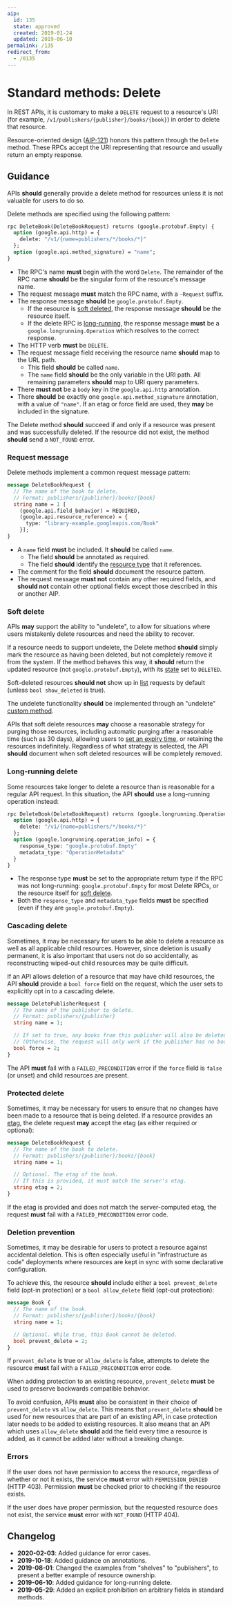 ```yaml
---
aip:
  id: 135
  state: approved
  created: 2019-01-24
  updated: 2019-06-10
permalink: /135
redirect_from:
  - /0135
---
```


# Standard methods: Delete

In REST APIs, it is customary to make a `DELETE` request to a resource's URI
(for example, `/v1/publishers/{publisher}/books/{book}`) in order to delete
that resource.

Resource-oriented design ([AIP-121][]) honors this pattern through the `Delete`
method. These RPCs accept the URI representing that resource and usually return
an empty response.

## Guidance

APIs **should** generally provide a delete method for resources unless it is
not valuable for users to do so.

Delete methods are specified using the following pattern:

```proto
rpc DeleteBook(DeleteBookRequest) returns (google.protobuf.Empty) {
  option (google.api.http) = {
    delete: "/v1/{name=publishers/*/books/*}"
  };
  option (google.api.method_signature) = "name";
}
```

- The RPC's name **must** begin with the word `Delete`. The remainder of the
  RPC name **should** be the singular form of the resource's message name.
- The request message **must** match the RPC name, with a `-Request` suffix.
- The response message **should** be `google.protobuf.Empty`.
  - If the resource is [soft deleted](#soft-delete), the response message
    **should** be the resource itself.
  - If the delete RPC is [long-running](#long-running-delete), the response
    message **must** be a `google.longrunning.Operation` which resolves to the
    correct response.
- The HTTP verb **must** be `DELETE`.
- The request message field receiving the resource name **should** map to the
  URL path.
  - This field **should** be called `name`.
  - The `name` field **should** be the only variable in the URI path. All
    remaining parameters **should** map to URI query parameters.
- There **must not** be a `body` key in the `google.api.http` annotation.
- There **should** be exactly one `google.api.method_signature` annotation,
  with a value of `"name"`. If an etag or force field are used, they **may** be
  included in the signature.

The Delete method **should** succeed if and only if a resource was present and
was successfully deleted. If the resource did not exist, the method **should**
send a `NOT_FOUND` error.

### Request message

Delete methods implement a common request message pattern:

```proto
message DeleteBookRequest {
  // The name of the book to delete.
  // Format: publishers/{publisher}/books/{book}
  string name = 1 [
    (google.api.field_behavior) = REQUIRED,
    (google.api.resource_reference) = {
      type: "library-example.googleapis.com/Book"
    }];
}
```

- A `name` field **must** be included. It **should** be called `name`.
  - The field **should** be annotated as required.
  - The field **should** identify the [resource type][aip-123] that it
    references.
- The comment for the field **should** document the resource pattern.
- The request message **must not** contain any other required fields, and
  **should not** contain other optional fields except those described in this
  or another AIP.

### Soft delete

APIs **may** support the ability to "undelete", to allow for situations where
users mistakenly delete resources and need the ability to recover.

If a resource needs to support undelete, the Delete method **should** simply
mark the resource as having been deleted, but not completely remove it from the
system. If the method behaves this way, it **should** return the updated
resource (not `google.protobuf.Empty`), with its [state][aip-216] set to
`DELETED`.

Soft-deleted resources **should not** show up in [list][aip-132] requests by
default (unless `bool show_deleted` is true).

The undelete functionality **should** be implemented through an "undelete"
[custom method][aip-136].

APIs that soft delete resources **may** choose a reasonable strategy for
purging those resources, including automatic purging after a reasonable time
(such as 30 days), allowing users to [set an expiry time][aip-214], or
retaining the resources indefinitely. Regardless of what strategy is selected,
the API **should** document when soft deleted resources will be completely
removed.

### Long-running delete

Some resources take longer to delete a resource than is reasonable for a
regular API request. In this situation, the API **should** use a long-running
operation instead:

```proto
rpc DeleteBook(DeleteBookRequest) returns (google.longrunning.Operation) {
  option (google.api.http) = {
    delete: "/v1/{name=publishers/*/books/*}"
  };
  option (google.longrunning.operation_info) = {
    response_type: "google.protobuf.Empty"
    metadata_type: "OperationMetadata"
  }
}
```

- The response type **must** be set to the appropriate return type if the RPC
  was not long-running: `google.protobuf.Empty` for most Delete RPCs, or the
  resource itself for [soft delete](#soft-delete).
- Both the `response_type` and `metadata_type` fields **must** be specified
  (even if they are `google.protobuf.Empty`).

### Cascading delete

Sometimes, it may be necessary for users to be able to delete a resource as
well as all applicable child resources. However, since deletion is usually
permanent, it is also important that users not do so accidentally, as
reconstructing wiped-out child resources may be quite difficult.

If an API allows deletion of a resource that may have child resources, the API
**should** provide a `bool force` field on the request, which the user sets to
explicitly opt in to a cascading delete.

```proto
message DeletePublisherRequest {
  // The name of the publisher to delete.
  // Format: publishers/{publisher}
  string name = 1;

  // If set to true, any books from this publisher will also be deleted.
  // (Otherwise, the request will only work if the publisher has no books.)
  bool force = 2;
}
```

The API **must** fail with a `FAILED_PRECONDITION` error if the `force` field
is `false` (or unset) and child resources are present.

### Protected delete

Sometimes, it may be necessary for users to ensure that no changes have been
made to a resource that is being deleted. If a resource provides an [etag][],
the delete request **may** accept the etag (as either required or optional):

```proto
message DeleteBookRequest {
  // The name of the book to delete.
  // Format: publishers/{publisher}/books/{book}
  string name = 1;

  // Optional. The etag of the book.
  // If this is provided, it must match the server's etag.
  string etag = 2;
}
```

If the etag is provided and does not match the server-computed etag, the
request **must** fail with a `FAILED_PRECONDITION` error code.

### Deletion prevention

Sometimes, it may be desirable for users to protect a resource against accidental
deletion. This is often especially useful in "infrastructure as code" deployments
where resources are kept in sync with some declarative configuration.

To achieve this, the resource **should** include either a `bool prevent_delete`
field (opt-in protection) or a `bool allow_delete` field (opt-out protection):

```proto
message Book {
  // The name of the book.
  // Format: publishers/{publisher}/books/{book}
  string name = 1;

  // Optional. While true, this Book cannot be deleted.
  bool prevent_delete = 2;
}
```

If `prevent_delete` is true or `allow_delete` is false, attempts to delete the
resource **must** fail with a `FAILED_PRECONDITION` error code.

When adding protection to an existing resource, `prevent_delete` **must** be
used to preserve backwards compatible behavior.

To avoid confusion, APIs **must** also be consistent in their choice of
`prevent_delete` vs `allow_delete`. This means that `prevent_delete` **should**
be used for new resources that are part of an existing API, in case protection
later needs to be added to existing resources. It also means that an API which
uses `allow_delete` **should** add the field every time a resource is added,
as it cannot be added later without a breaking change.

### Errors

If the user does not have permission to access the resource, regardless of
whether or not it exists, the service **must** error with `PERMISSION_DENIED`
(HTTP 403). Permission **must** be checked prior to checking if the resource
exists.

If the user does have proper permission, but the requested resource does not
exist, the service **must** error with `NOT_FOUND` (HTTP 404).

[aip-121]: ./0121.md
[aip-123]: ./0123.md
[aip-132]: ./0132.md
[aip-136]: ./0136.md
[aip-214]: ./0214.md
[aip-216]: ./0216.md
[etag]: ./0134.md#etags

## Changelog

- **2020-02-03**: Added guidance for error cases.
- **2019-10-18**: Added guidance on annotations.
- **2019-08-01**: Changed the examples from "shelves" to "publishers", to
  present a better example of resource ownership.
- **2019-06-10**: Added guidance for long-running delete.
- **2019-05-29**: Added an explicit prohibition on arbitrary fields in standard
  methods.
